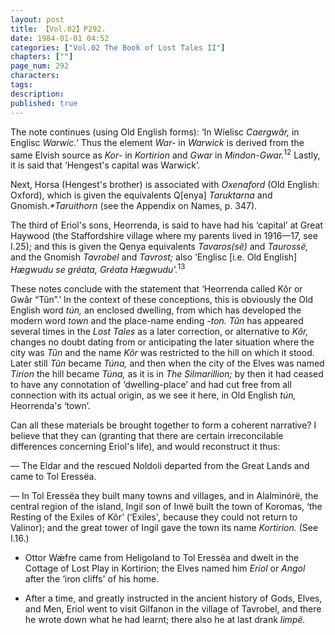 ```yaml
---
layout: post
title: 【Vol.02】P292.
date: 1984-01-01 04:52
categories: ["Vol.02 The Book of Lost Tales II"]
chapters: [""]
page_num: 292
characters: 
tags: 
description: 
published: true
---
```


<p style="text-indent: 0;">
The note continues (using Old English forms): ‘In Wíelisc <I>Caergwâr, </I>in Englisc <I>Warwíc.’ </I>Thus the element <I>War- </I>in <I>Warwick </I>is derived from the same Elvish source as <I>Kor- </I>in <I>Kortirion </I>and <I>Gwar </I>in <I>Mindon-Gwar.</I><SUP>12</SUP><I> </I>Lastly, it is said that ‘Hengest's capital was Warwick’.
</p>

Next, Horsa (Hengest's brother) is associated with <I>Oxenaford </I>(Old English: Oxford), which is given the equivalents Q[enya] <I>Taruktarna </I>and Gnomish.<I>\*Taruithorn </I>(see the Appendix on Names, p. 347).

The third of Eriol's sons, Heorrenda, is said to have had his ‘capital’ at Great Haywood (the Staffordshire village where my parents lived in 1916—17, see I.25); and this is given the Qenya equivalents <I>Tavaros(së) </I>and <I>Taurossë, </I>and the Gnomish <I>Tavrobel </I>and <I>Tavrost; </I>also ‘Englisc [i.e. Old English] <I>Hægwudu se gréata, Gréata Hægwudu'.</I><SUP>13</SUP>

These notes conclude with the statement that ‘Heorrenda called Kôr or Gwâr “Tûn”.’ In the context of these conceptions, this is obviously the Old English word <I>tún, </I>an enclosed dwelling, from which has developed the modern word <I>town </I>and the place-name ending <I>-ton. Tûn </I>has appeared several times in the <I>Lost</I> <I>Tales </I>as a later correction, or alternative to <I>Kôr, </I>changes no doubt dating from or anticipating the later situation where the city was <I>Tûn </I>and the name <I>Kôr </I>was restricted to the hill on which it stood. Later still <I>Tûn </I>became <I>Túna, </I>and then when the city of the Elves was named <I>Tirion </I>the hill became <I>Túna, </I>as it is in <I>The Silmarillion; </I>by then it had ceased to have any connotation of ‘dwelling-place’ and had cut free from all connection with its actual origin, as we see it here, in Old English <I>tún, </I>Heorrenda's ‘town’.

Can all these materials be brought together to form a coherent narrative? I believe that they can (granting that there are certain irreconcilable differences concerning Eriol's life), and would reconstruct it thus:

—   The Eldar and the rescued Noldoli departed from the Great Lands and came to Tol Eressëa.

—   In Tol Eressëa they built many towns and villages, and in Alalminórë, the central region of the island, Ingil son of Inwë built the town of Koromas, ‘the Resting of the Exiles of Kôr’ (‘Exiles', because they could not return to Valinor); and the great tower of Ingil gave the town its name <I>Kortirion. </I>(See I.16.)

-   Ottor Wǽfre came from Heligoland to Tol Eressëa and dwelt in the Cottage of Lost Play in Kortirion; the Elves named him <I>Eriol </I>or <I>Angol </I>after the ‘iron cliffs' of his home.

-   After a time, and greatly instructed in the ancient history of Gods, Elves, and Men, Eriol went to visit Gilfanon in the village of Tavrobel, and there he wrote down what he had learnt; there also he at last drank <I>limpë.</I>


